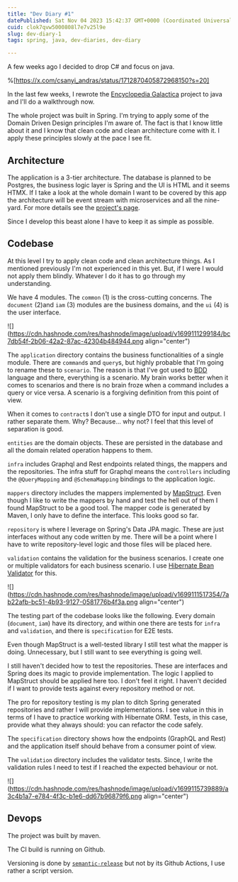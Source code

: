 ```yaml
---
title: "Dev Diary #1"
datePublished: Sat Nov 04 2023 15:42:37 GMT+0000 (Coordinated Universal Time)
cuid: clok7qvw5000808l7e7v25l9e
slug: dev-diary-1
tags: spring, java, dev-diaries, dev-diary

---
```


A few weeks ago I decided to drop C# and focus on java.

%[https://x.com/csanyi_andras/status/1712870405872968150?s=20] 

In the last few weeks, I rewrote the [Encyclopedia Galactica](https://github.com/EncyclopediaGalactica/EncyclopediaGalactica) project to java and I'll do a walkthrough now.

The whole project was built in Spring. I'm trying to apply some of the Domain Driven Design principles I'm aware of. The fact is that I know little about it and I know that clean code and clean architecture come with it. I apply these principles slowly at the pace I see fit.

## Architecture

The application is a 3-tier architecture. The database is planned to be Postgres, the business logic layer is Spring and the UI is HTML and it seems HTMX. If I take a look at the whole domain I want to be covered by this app the architecture will be event stream with microservices and all the nine-yard. For more details see the [project's page](https://encyclopediagalactica.github.io/EncyclopediaGalactica/encyclopedia-galactica-doc/start-page.html).

Since I develop this beast alone I have to keep it as simple as possible.

## Codebase

At this level I try to apply clean code and clean architecture things. As I mentioned previously I'm not experienced in this yet. But, if I were I would not apply them blindly. Whatever I do it has to go through my understanding.

We have 4 modules. The `common` (1) is the cross-cutting concerns. The `document` (2)and `iam` (3) modules are the business domains, and the `ui` (4) is the user interface.

![](https://cdn.hashnode.com/res/hashnode/image/upload/v1699111299184/bc7db54f-2b06-42a2-87ac-42304b484944.png align="center")

The `application` directory contains the business functionalities of a single module. There are `command`s and `query`s, but highly probable that I'm going to rename these to `scenario`. The reason is that I've got used to [BDD](https://en.wikipedia.org/wiki/Behavior-driven_development) language and there, everything is a scenario. My brain works better when it comes to scenarios and there is no brain froze when a command includes a query or vice versa. A scenario is a forgiving definition from this point of view.

When it comes to `contract`s I don't use a single DTO for input and output. I rather separate them. Why? Because... why not? I feel that this level of separation is good.

`entities` are the domain objects. These are persisted in the database and all the domain related operation happens to them.

`infra` includes Graphql and Rest endpoints related things, the mappers and the repositories. The infra stuff for Graphql means the `controllers` including the `@QueryMapping` and `@SchemaMapping` bindings to the application logic.

`mappers` directory includes the mappers implemented by [MapStruct](https://mapstruct.org/). Even though I like to write the mappers by hand and test the hell out of them I found MapStruct to be a good tool. The mapper code is generated by Maven, I only have to define the interface. This looks good so far.

`repository` is where I leverage on Spring's Data JPA magic. These are just interfaces without any code written by me. There will be a point where I have to write repository-level logic and those files will be placed here.

`validation` contains the validation for the business scenarios. I create one or multiple validators for each business scenario. I use [Hibernate Bean Validator](https://hibernate.org/validator/) for this.

![](https://cdn.hashnode.com/res/hashnode/image/upload/v1699111517354/7ab22afb-bc51-4b93-9127-0581776b4f3a.png align="center")

The testing part of the codebase looks like the following. Every domain (`document`, `iam`) have its directory, and within one there are tests for `infra` and `validation`, and there is `specification` for E2E tests.

Even though MapStruct is a well-tested library I still test what the mapper is doing. Unnecessary, but I still want to see everything is going well.

I still haven't decided how to test the repositories. These are interfaces and Spring does its magic to provide implementation. The logic I applied to MapStruct should be applied here too. I don't feel it right. I haven't decided if I want to provide tests against every repository method or not.

The pro for repository testing is my plan to ditch Spring generated repositories and rather I will provide implementations. I see value in this in terms of I have to practice working with Hibernate ORM. Tests, in this case, provide what they always should: you can refactor the code safely.

The `specification` directory shows how the endpoints (GraphQL and Rest) and the application itself should behave from a consumer point of view.

The `validation` directory includes the validator tests. Since, I write the validation rules I need to test if I reached the expected behaviour or not.

![](https://cdn.hashnode.com/res/hashnode/image/upload/v1699115739889/a3c4b1a7-e784-4f3c-b1e6-dd67b96879f6.png align="center")

## Devops

The project was built by maven.

The CI build is running on Github.

Versioning is done by [`semantic-release`](https://github.com/semantic-release/semantic-release) but not by its Github Actions, I use rather a script version.